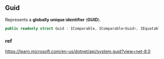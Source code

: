 ## Guid

Represents a **globally unique identifier** (**GUID**).

```cs
public readonly struct Guid : IComparable, IComparable<Guid>, IEquatable<Guid>, IParsable<Guid>, ISpanFormattable, ISpanParsable<Guid>, IUtf8SpanFormattable
```


### ref 
https://learn.microsoft.com/en-us/dotnet/api/system.guid?view=net-8.0
